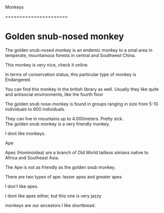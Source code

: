 Monkeys

======================


Golden snub-nosed monkey
========================

The golden snub-nosed monkey is an endemic monkey to a smal area in temperate, mountainous forests in central and Southwest China.

This monkey is very nice, check it online

In terms of conservation status, this particular type of monkey is Endangered. 

You can find this monkey in the british library as well. Usually they like quite and antisocial environments,
like the fourth floor

The golden snub nose-monkey is found in groups ranging in size from 5-10 individuals to 600 individuals. 

They can live in mountains up to 4.000meters. Pretty sick.  
The golden snub monkey is a very friendly monkey.  

I dont like monkeys.


Ape

Apes (Hominoidea) are a branch of Old World tailless simians native to Africa and Southeast Asia. 

The Ape is not as friendly as the golden snub monkey. 

There are two types of ape: lesser apes and greater apes

I don't like apes.

I dont like apes either, but this one is very jazzy

monkeys are our ancestors 
I like shortbread.

